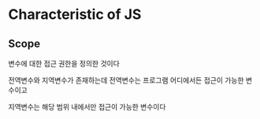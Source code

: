# Characteristic of JS

## Scope

변수에 대한 접근 권한을 정의한 것이다

전역변수와 지역변수가 존재하는데 전역변수는 프로그램 어디에서든 접근이 가능한 변수이고

지역변수는 해당 범위 내에서만 접근이 가능한 변수이다

